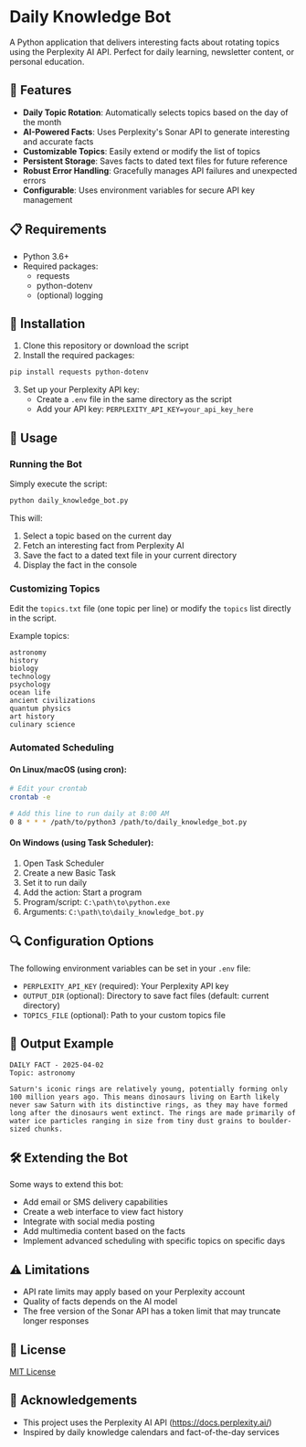 # Daily Knowledge Bot

A Python application that delivers interesting facts about rotating topics using the Perplexity AI API. Perfect for daily learning, newsletter content, or personal education.

## 🌟 Features

- **Daily Topic Rotation**: Automatically selects topics based on the day of the month
- **AI-Powered Facts**: Uses Perplexity's Sonar API to generate interesting and accurate facts
- **Customizable Topics**: Easily extend or modify the list of topics
- **Persistent Storage**: Saves facts to dated text files for future reference
- **Robust Error Handling**: Gracefully manages API failures and unexpected errors
- **Configurable**: Uses environment variables for secure API key management

## 📋 Requirements

- Python 3.6+
- Required packages:
  - requests
  - python-dotenv
  - (optional) logging

## 🚀 Installation

1. Clone this repository or download the script
2. Install the required packages:

```bash
pip install requests python-dotenv
```

3. Set up your Perplexity API key:
   - Create a `.env` file in the same directory as the script
   - Add your API key: `PERPLEXITY_API_KEY=your_api_key_here`

## 🔧 Usage

### Running the Bot

Simply execute the script:

```bash
python daily_knowledge_bot.py
```

This will:
1. Select a topic based on the current day
2. Fetch an interesting fact from Perplexity AI
3. Save the fact to a dated text file in your current directory
4. Display the fact in the console

### Customizing Topics

Edit the `topics.txt` file (one topic per line) or modify the `topics` list directly in the script.

Example topics:
```
astronomy
history
biology
technology
psychology
ocean life
ancient civilizations
quantum physics
art history
culinary science
```

### Automated Scheduling

#### On Linux/macOS (using cron):

```bash
# Edit your crontab
crontab -e

# Add this line to run daily at 8:00 AM
0 8 * * * /path/to/python3 /path/to/daily_knowledge_bot.py
```

#### On Windows (using Task Scheduler):

1. Open Task Scheduler
2. Create a new Basic Task
3. Set it to run daily
4. Add the action: Start a program
5. Program/script: `C:\path\to\python.exe`
6. Arguments: `C:\path\to\daily_knowledge_bot.py`

## 🔍 Configuration Options

The following environment variables can be set in your `.env` file:

- `PERPLEXITY_API_KEY` (required): Your Perplexity API key
- `OUTPUT_DIR` (optional): Directory to save fact files (default: current directory)
- `TOPICS_FILE` (optional): Path to your custom topics file

## 📄 Output Example

```
DAILY FACT - 2025-04-02
Topic: astronomy

Saturn's iconic rings are relatively young, potentially forming only 100 million years ago. This means dinosaurs living on Earth likely never saw Saturn with its distinctive rings, as they may have formed long after the dinosaurs went extinct. The rings are made primarily of water ice particles ranging in size from tiny dust grains to boulder-sized chunks.
```

## 🛠️ Extending the Bot

Some ways to extend this bot:
- Add email or SMS delivery capabilities
- Create a web interface to view fact history
- Integrate with social media posting
- Add multimedia content based on the facts
- Implement advanced scheduling with specific topics on specific days

## ⚠️ Limitations

- API rate limits may apply based on your Perplexity account
- Quality of facts depends on the AI model
- The free version of the Sonar API has a token limit that may truncate longer responses

## 📜 License

[MIT License](LICENSE)

## 🙏 Acknowledgements

- This project uses the Perplexity AI API (https://docs.perplexity.ai/)
- Inspired by daily knowledge calendars and fact-of-the-day services
